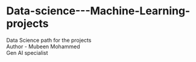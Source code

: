 # Data-science---Machine-Learning-projects
Data Science path for the projects
<br>
Author - Mubeen Mohammed
<br>
Gen AI specialist
